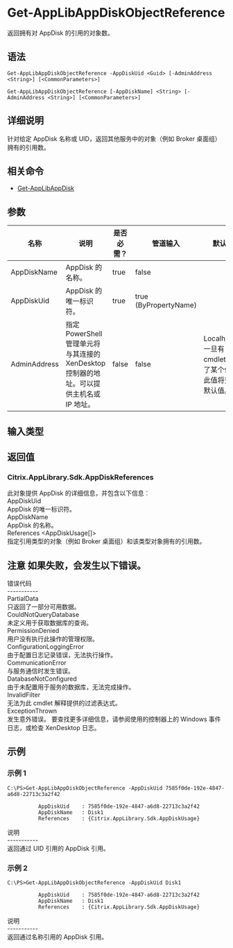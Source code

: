 # Get-AppLibAppDiskObjectReference

返回拥有对 AppDisk 的引用的对象数。

## 语法

    Get-AppLibAppDiskObjectReference -AppDiskUid <Guid> [-AdminAddress <String>] [<CommonParameters>]
    
    Get-AppLibAppDiskObjectReference [-AppDiskName] <String> [-AdminAddress <String>] [<CommonParameters>]
    

## 详细说明

针对给定 AppDisk 名称或 UID，返回其他服务中的对象（例如 Broker 桌面组）拥有的引用数。

## 相关命令

- [Get-AppLibAppDisk](Get-AppLibAppDisk.html)

## 参数

| 名称           | 说明                                                         | 是否必需？ | 管道输入                  | 默认值                                   |
| ------------ | ---------------------------------------------------------- | ----- | --------------------- | ------------------------------------- |
| AppDiskName  | AppDisk 的名称。                                               | true  | false                 |                                       |
| AppDiskUid   | AppDisk 的唯一标识符。                                            | true  | true (ByPropertyName) |                                       |
| AdminAddress | 指定 PowerShell 管理单元将与其连接的 XenDesktop 控制器的地址。可以提供主机名或 IP 地址。 | false | false                 | Localhost。一旦有 cmdlet 提供了某个值，此值将变为默认值。 |

## 输入类型

### 

## 返回值

### Citrix.AppLibrary.Sdk.AppDiskReferences  
此对象提供 AppDisk 的详细信息，并包含以下信息︰  
AppDiskUid <guid>  
AppDisk 的唯一标识符。  
AppDiskName <string>  
AppDisk 的名称。  
References <AppDiskUsage[]>  
指定引用类型的对象（例如 Broker 桌面组）和该类型对象拥有的引用数。

## 注意 如果失败，会发生以下错误。  
错误代码  
\---\---\-----  
PartialData  
只返回了一部分可用数据。  
CouldNotQueryDatabase  
未定义用于获取数据库的查询。  
PermissionDenied  
用户没有执行此操作的管理权限。  
ConfigurationLoggingError  
由于配置日志记录错误，无法执行操作。  
CommunicationError  
与服务通信时发生错误。  
DatabaseNotConfigured  
由于未配置用于服务的数据库，无法完成操作。  
InvalidFilter  
无法为此 cmdlet 解释提供的过滤表达式。  
ExceptionThrown  
发生意外错误。 要查找更多详细信息，请参阅使用的控制器上的 Windows 事件日志，或检查 XenDesktop 日志。

## 示例

### 示例 1

    C:\PS>Get-AppLibAppDiskObjectReference -AppDiskUid 7585f0de-192e-4847-a6d8-22713c3a2f42
    
              AppDiskUid    : 7585f0de-192e-4847-a6d8-22713c3a2f42
              AppDiskName   : Disk1
              References    : {Citrix.AppLibrary.Sdk.AppDiskUsage}
    

说明  
\---\---\-----  
返回通过 UID 引用的 AppDisk 引用。

### 示例 2

    C:\PS>Get-AppLibAppDiskObjectReference -AppDiskUid Disk1
    
              AppDiskUid    : 7585f0de-192e-4847-a6d8-22713c3a2f42
              AppDiskName   : Disk1
              References    : {Citrix.AppLibrary.Sdk.AppDiskUsage}
    

说明  
\---\---\-----  
返回通过名称引用的 AppDisk 引用。